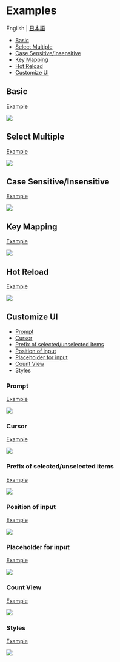 # Examples

English | [日本語](./README.ja.md)

- [Basic](#basic)
- [Select Multiple](#select-multiple)
- [Case Sensitive/Insensitive](#case-sensitiveinsensitive)
- [Key Mapping](#key-mapping)
- [Hot Reload](#hot-reload)
- [Customize UI](#customize-ui)

## Basic

[Example](./basic/)

![](./basic/demo.gif)

## Select Multiple

[Example](./multiple/)

![](./multiple/demo.gif)

## Case Sensitive/Insensitive

[Example](./case-sensitive/)

![](./case-sensitive/demo.gif)

## Key Mapping

[Example](./keymap/)

![](./keymap/demo.gif)

## Hot Reload

[Example](./hotreload/)

![](./hotreload/demo.gif)

## Customize UI

- [Prompt](#prompt)
- [Cursor](#cursor)
- [Prefix of selected/unselected items](#prefix-of-selectedunselected-items)
- [Position of input](#position-of-input)
- [Placeholder for input](#placeholder-for-input)
- [Count View](#count-view)
- [Styles](#styles)

### Prompt

[Example](./prompt/)

![](./prompt/demo.gif)

### Cursor

[Example](./cursor/)

![](./cursor/demo.gif)

### Prefix of selected/unselected items

[Example](./prefix/)

![](./prefix/demo.gif)

### Position of input

[Example](./input-position/)

![](./input-position/demo.gif)

### Placeholder for input

[Example](./placeholder/)

![](./placeholder/demo.gif)

### Count View

[Example](./countview/)

![](./countview/demo.gif)

### Styles

[Example](./styles/)

![](./styles/demo.gif)
